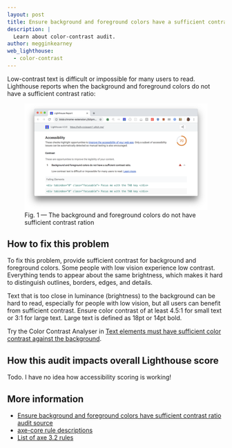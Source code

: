 ```yaml
---
layout: post
title: Ensure background and foreground colors have a sufficient contrast ratio
description: |
  Learn about color-contrast audit.
author: megginkearney
web_lighthouse:
  - color-contrast
---
```


Low-contrast text is difficult or impossible for many users to read.
Lighthouse reports when the background and
foreground colors do not have a sufficient contrast ratio:

<figure class="w-figure">
  <img class="w-screenshot w-screenshot--filled" src="color-contrast.png" alt="Lighthouse: Background and foreground colors do not have sufficient contrast ratio">
  <figcaption class="w-figcaption">
    Fig. 1 — The background and foreground colors do not have sufficient contrast ration
</figure>


## How to fix this problem

To fix this problem,
provide sufficient contrast for background and foreground colors.
Some people with low vision experience low contrast.
Everything tends to appear about the same brightness,
which makes it hard to distinguish outlines, borders, edges, and details.

Text that is too close in luminance (brightness) to the background can be hard to read,
especially for people with low vision,
but all users can benefit from sufficient contrast.
Ensure color contrast of at least 4.5:1 for small text or 3:1 for large text.
Large text is defined as 18pt or 14pt bold.

Try the Color Contrast Analyser in
[Text elements must have sufficient color contrast against the background](https://dequeuniversity.com/rules/axe/3.2/color-contrast).

## How this audit impacts overall Lighthouse score

Todo. I have no idea how accessibility scoring is working!

## More information

- [Ensure background and foreground colors have sufficient contrast ratio audit source](https://github.com/GoogleChrome/lighthouse/blob/master/lighthouse-core/audits/accessibility/color-contrast.js)
- [axe-core rule descriptions](https://github.com/dequelabs/axe-core/blob/develop/doc/rule-descriptions.md)
- [List of axe 3.2 rules](https://dequeuniversity.com/rules/axe/3.2)